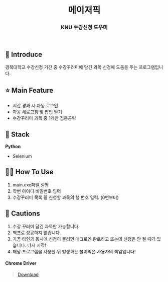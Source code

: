 <h1 align="middle">메이저픽</h1>
<h3 align="middle">KNU 수강신청 도우미</h3>
<br/>

## 📝 Introduce

경북대학교 수강신청 기간 중 수강꾸러미에 담긴 과목 신청에 도움을 주는 프로그램입니다.

## ⭐ Main Feature

- 시간 경과 시 자동 로그인
- 자동 새로고침 및 팝업 닫기
- 수강꾸러미 과목 중 1개만 집중공략

## 🔧 Stack

**Python**

- Selenium


## 🙋‍♂️ How To Use

1. main.exe파일 실행
2. 학번 아이디 비밀번호 입력
3. 수강꾸러미 목록 중 신청할 과목의 행 번호 입력. (0번부터)


## 📌 Cautions

1. 수강 꾸러미 담긴 과목만 가능합니다.
2. 백프로 성공하지 않습니다.
3. 가끔 타인과 동시에 신청이 물리면 매크로엔 완료라고 뜨는데 신청은 안 될 때가 있습니다. 다시 시작!
4. 해당 프로그램을 사용한 뒤 발생하는 불이익은 사용자의 책임입니다!

#### Chrome Driver 
> [Download](https://chromedriver.chromium.org/downloads)
